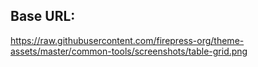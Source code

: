 ## Base URL:
https://raw.githubusercontent.com/firepress-org/theme-assets/master/common-tools/screenshots/table-grid.png